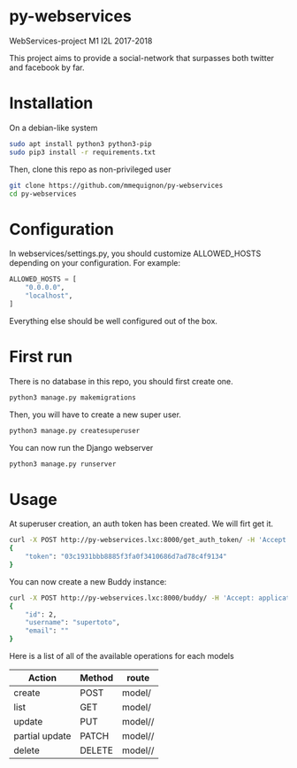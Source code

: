 # py-webservices
WebServices-project M1 I2L 2017-2018

This project aims to provide a social-network that surpasses both twitter and facebook by far.

Installation
============

On a debian-like system

```bash
sudo apt install python3 python3-pip
sudo pip3 install -r requirements.txt
```

Then, clone this repo as non-privileged user

```bash
git clone https://github.com/mmequignon/py-webservices
cd py-webservices
```


Configuration
=============

In webservices/settings.py, you should customize ALLOWED_HOSTS depending on your configuration.
For example:
```python
ALLOWED_HOSTS = [
    "0.0.0.0",
    "localhost",
]
```

Everything else should be well configured out of the box.


First run
=========

There is no database in this repo, you should first create one.

```bash
python3 manage.py makemigrations

```

Then, you will have to create a new super user.

```bash
python3 manage.py createsuperuser
```

You can now run the Django webserver
```bash
python3 manage.py runserver
```

Usage
=====

At superuser creation, an auth token has been created. We will firt get it.

```bash
curl -X POST http://py-webservices.lxc:8000/get_auth_token/ -H 'Accept: application/json; indent=4' -d 'username=admin&password=superadmin'
{
    "token": "03c1931bbb8885f3fa0f3410686d7ad78c4f9134"
}
```

You can now create a new Buddy instance:
```bash
curl -X POST http://py-webservices.lxc:8000/buddy/ -H 'Accept: application/json; indent=4' -d 'username=supertoto&password=supertoto' -H 'Authorization: Token 03c1931bbb8885f3fa0f3410686d7ad78c4f9134'
{
    "id": 2,
    "username": "supertoto",
    "email": ""
}
```

Here is a list of all of the available operations for each models

| Action         | Method | route       |
|----------------|--------|-------------|
| create         | POST   | model/      |
| list           | GET    | model/      |
| update         | PUT    | model/<pk>/ |
| partial update | PATCH  | model/<pk>/ |
| delete         | DELETE | model/<pk>/ |
